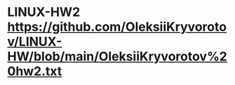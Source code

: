 # LINUX-HW2     https://github.com/OleksiiKryvorotov/LINUX-HW/blob/main/OleksiiKryvorotov%20hw2.txt
